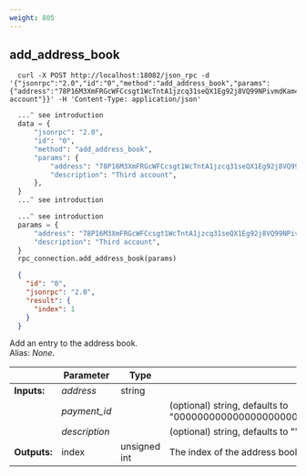 ```yaml
---
weight: 805
---
```


## **add_address_book**

```shell
  curl -X POST http://localhost:18082/json_rpc -d '{"jsonrpc":"2.0","id":"0","method":"add_address_book","params":{"address":"78P16M3XmFRGcWFCcsgt1WcTntA1jzcq31seQX1Eg92j8VQ99NPivmdKam4J5CKNAD7KuNWcq5xUPgoWczChzdba5WLwQ4j","description":"Third account"}}' -H 'Content-Type: application/json'
```
```python
  ...^ see introduction
  data = {
      "jsonrpc": "2.0",
      "id": "0",
      "method": "add_address_book",
      "params": {
          "address": "78P16M3XmFRGcWFCcsgt1WcTntA1jzcq31seQX1Eg92j8VQ99NPivmdKam4J5CKNAD7KuNWcq5xUPgoWczChzdba5WLwQ4j",
          "description": "Third account",
      },
  }
  ...^ see introduction
```
```py
  ...^ see introduction
  params = {
      "address": "78P16M3XmFRGcWFCcsgt1WcTntA1jzcq31seQX1Eg92j8VQ99NPivmdKam4J5CKNAD7KuNWcq5xUPgoWczChzdba5WLwQ4j",
      "description": "Third account",
  }
  rpc_connection.add_address_book(params)
```
```json
  {
    "id": "0",
    "jsonrpc": "2.0",
    "result": {
      "index": 1
    }
  }
```
Add an entry to the address book.  
Alias: *None*.  

|             | Parameter     | Type         | Description
| ---         | ---           | ---          | ---
|**Inputs:**  | *address*     | string       |
|             | *payment_id*  |              | (optional) string, defaults to "0000000000000000000000000000000000000000000000000000000000000000";
|             | *description* |              | (optional) string, defaults to "";
|**Outputs:** | index         | unsigned int | The index of the address book entry.